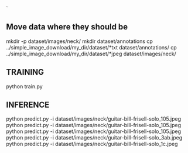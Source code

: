 `<!-- https://pyimagesearch.com/2021/11/01/training-an-object-detector-from-scratch-in-pytorch/?utm_source=pocket_mylist -->

## Move data where they should be
mkdir -p dataset/images/neck/
mkdir dataset/annotations
cp ../simple_image_download/my_dir/dataset/*txt dataset/annotations/
cp ../simple_image_download/my_dir/dataset/*jpeg dataset/images/neck/


## TRAINING
python train.py

## INFERENCE
python predict.py -i dataset/images/neck/guitar-bill-frisell-solo_105.jpeg
python predict.py -i dataset/images/neck/guitar-bill-frisell-solo_105.jpeg
python predict.py -i dataset/images/neck/guitar-bill-frisell-solo_105.jpeg
python predict.py -i dataset/images/neck/guitar-bill-frisell-solo_3ab.jpeg
python predict.py -i dataset/images/neck/guitar-bill-frisell-solo_1c.jpeg